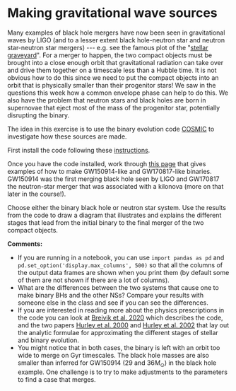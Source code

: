 # Making gravitational wave sources

Many examples of black hole mergers have now been seen in gravitational waves by LIGO (and to a lesser extent black hole-neutron star and neutron star-neutron star mergers) --- e.g. see the famous plot of the "[stellar graveyard](https://www.ligo.caltech.edu/image/ligo20211107a)".  For a merger to happen, the two compact objects must be brought into a close enough orbit that gravitational radiation can take over and drive them together on a timescale less than a Hubble time. It is not obvious how to do this since we need to put the compact objects into an orbit that is physically smaller than their progenitor stars! We saw in the questions this week how a common envelope phase can help to do this. We also have the problem that neutron stars and black holes are born in supernovae that eject most of the mass of the progenitor star, potentially disrupting the binary. 

The idea in this exercise is to use the binary evolution code [COSMIC](https://cosmic-popsynth.github.io) to investigate how these sources are made.

First install the code following these [instructions](https://cosmic-popsynth.github.io/docs/stable/install/).

Once you have the code installed, work through [this page](https://cosmic-popsynth.github.io/docs/stable/examples/index.html) that gives examples of how to make GW150914-like and GW170817-like binaries. GW150914 was the first merging black hole seen by LIGO and GW170817 the neutron-star merger that was associated with a kilonova (more on that later in the course!). 

Choose either the binary black hole or neutron star system. Use the results from the code to draw a diagram that illustrates and explains the different stages that lead from the initial binary to the final merger of the two compact objects.

**Comments:**
* If you are running in a notebook, you can use 
``import pandas as pd`` and 
``pd.set_option('display.max_columns', 500)``
so that all the columns of the output data frames are shown when you print them (by default some of them are not shown if there are a lot of columns).
* What are the differences between the two systems that cause one to make binary BHs and the other NSs? Compare your results with someone else in the class and see if you can see the differences.
* If you are interested in reading more about the physics prescriptions in the code you can look at [Breivik et al. 2020](https://ui.adsabs.harvard.edu/abs/2020ApJ...898...71B/abstract) which describes the code, and the two papers [Hurley et al. 2000](https://ui.adsabs.harvard.edu/abs/2000MNRAS.315..543H/abstract) and [Hurley et al. 2002](https://ui.adsabs.harvard.edu/abs/2002MNRAS.329..897H/abstract) that lay out the analytic formulae for approximating the different stages of stellar and binary evolution.
* You might notice that in both cases, the binary is left with an orbit too wide to merge on Gyr timescales. The black hole masses are also smaller than inferred for GW150914 (29 and 36$M_\odot$) in the black hole example. One challenge is to try to make adjustments to the parameters to find a case that merges.
